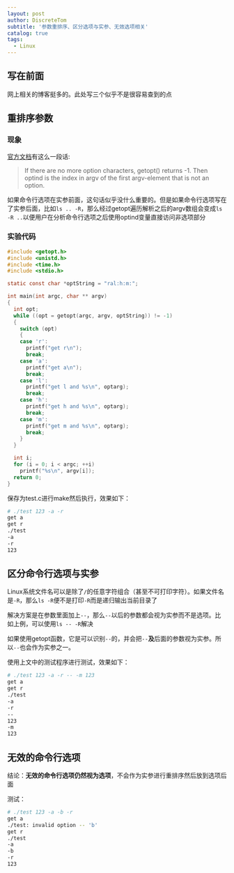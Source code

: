 ```yaml
---
layout: post
author: DiscreteTom
subtitle: '参数重排序、区分选项与实参、无效选项相关'
catalog: true
tags:
  - Linux
---
```


## 写在前面

网上相关的博客挺多的。此处写三个似乎不是很容易查到的点

## 重排序参数

### 现象

[官方文档](http://man7.org/linux/man-pages/man3/getopt.3.html)有这么一段话:

>If there are no more option characters, getopt() returns -1. Then optind is the index in argv of the first argv-element that is not an option.

如果命令行选项在实参前面，这句话似乎没什么重要的。但是如果命令行选项写在了实参后面，比如`ls .. -R`，那么经过getopt遍历解析之后的argv数组会变成`ls -R ..`以便用户在分析命令行选项之后使用optind变量直接访问非选项部分

### 实验代码

```c
#include <getopt.h>
#include <unistd.h>
#include <time.h>
#include <stdio.h>

static const char *optString = "ral:h:m:";

int main(int argc, char ** argv)
{
  int opt;
  while ((opt = getopt(argc, argv, optString)) != -1)
  {
    switch (opt)
    {
    case 'r':
      printf("get r\n");
      break;
    case 'a':
      printf("get a\n");
      break;
    case 'l':
      printf("get l and %s\n", optarg);
      break;
    case 'h':
      printf("get h and %s\n", optarg);
      break;
    case 'm':
      printf("get m and %s\n", optarg);
      break;
    }
  }

  int i;
  for (i = 0; i < argc; ++i)
    printf("%s\n", argv[i]);
  return 0;
}
```

保存为test.c进行make然后执行，效果如下：

```bash
# ./test 123 -a -r
get a
get r
./test
-a
-r
123
```

## 区分命令行选项与实参

Linux系统文件名可以是除了`/`的任意字符组合（甚至不可打印字符）。如果文件名是`-R`，那么`ls -R`便不是打印`-R`而是递归输出当前目录了

解决方案是在参数里面加上`--`，那么`--`以后的参数都会视为实参而不是选项。比如上例，可以使用`ls -- -R`解决

如果使用getopt函数，它是可以识别`--`的，并会把`--`**及**后面的参数视为实参。所以`--`也会作为实参之一。

使用上文中的测试程序进行测试，效果如下：

```bash
# ./test 123 -a -r -- -m 123
get a
get r
./test
-a
-r
--
123
-m
123
```

## 无效的命令行选项

结论：**无效的命令行选项仍然视为选项**，不会作为实参进行重排序然后放到选项后面

测试：

```bash
# ./test 123 -a -b -r
get a
./test: invalid option -- 'b'
get r
./test
-a
-b
-r
123
```